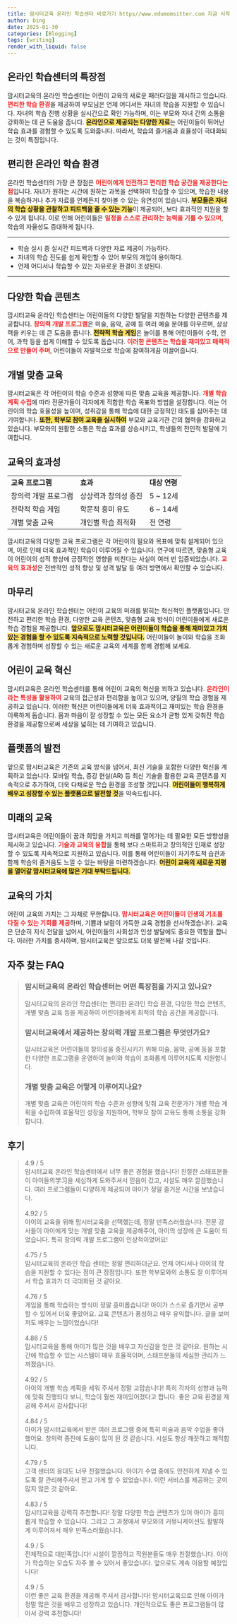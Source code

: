 ```yaml
---
title: 맘시터교육 온라인 학습센터 바로가기 https//www.edumomsitter.com 지금 시작하세요
author: bing
date: 2025-01-30
categories: [Blogging]
tags: [writing]
render_with_liquid: false
---
```



<h2 id='온라인 학습센터의 특장점'>온라인 학습센터의 특장점</h2>

<p>맘시터교육의 온라인 학습센터는 어린이 교육의 새로운 패러다임을 제시하고 있습니다. <b><span style="color: #ee2323;">편리한 학습 환경</span></b>을 제공하여 부모님은 언제 어디서든 자녀의 학습을 지원할 수 있습니다. 자녀의 학습 진행 상황을 실시간으로 확인 가능하며, 이는 부모와 자녀 간의 소통을 강화하는 데 큰 도움을 줍니다. <b><span style="background-color: #ffe066;">온라인으로 제공되는 다양한 자료</span></b>는 어린이들이 뛰어난 학습 효과를 경험할 수 있도록 도와줍니다. 따라서, 학습의 즐거움과 효율성이 극대화되는 것이 특징입니다.</p>

<h2 id='편리한 온라인 학습 환경'>편리한 온라인 학습 환경</h2>

<p>온라인 학습센터의 가장 큰 장점은 <b><span style="color: #ee2323;">어린이에게 안전하고 편리한 학습 공간을 제공한다는 점</span></b>입니다. 자녀가 원하는 시간에 원하는 과목을 선택하여 학습할 수 있으며, 학습한 내용을 복습하거나 추가 자료를 언제든지 찾아볼 수 있는 유연성이 있습니다. <b><span style="background-color: #ffe066;">부모들은 자녀의 학습 상황을 관찰하고 피드백을 줄 수 있는 기능</span></b>이 제공되어, 보다 효과적인 지원을 할 수 있게 됩니다. 이로 인해 어린이들은 <b><span style="color: #ee2323;">일정을 스스로 관리하는 능력을 기를 수 있으며</span></b>, 학습의 자율성도 증대하게 됩니다.</p>

<hr />

<ul>
    <li>학습 실시 중 실시간 피드백과 다양한 자료 제공이 가능하다.</li>
    <li>자녀의 학습 진도를 쉽게 확인할 수 있어 부모의 개입이 용이하다.</li>
    <li>언제 어디서나 학습할 수 있는 자유로운 환경이 조성된다.</li>
</ul>

<hr />

<h2 id='다양한 학습 콘텐츠'>다양한 학습 콘텐츠</h2>

<p>맘시터교육 온라인 학습센터는 어린이들의 다양한 발달을 지원하는 다양한 콘텐츠를 제공합니다. <b><span style="color: #ee2323;">창의력 개발 프로그램</span></b>은 미술, 음악, 공예 등 여러 예술 분야를 아우르며, 상상력을 키우는 데 큰 도움을 줍니다. <b><span style="background-color: #ffe066;">전략적 학습 게임</span></b>은 놀이를 통해 어린이들이 수학, 언어, 과학 등을 쉽게 이해할 수 있도록 돕습니다. <b><span style="color: #ee2323;">이러한 콘텐츠는 학습을 재미있고 매력적으로 만들어 주며</span></b>, 어린이들이 자발적으로 학습에 참여하게끔 이끌어줍니다.</p>

<h2 id='개별 맞춤 교육'>개별 맞춤 교육</h2>

<p>맘시터교육은 각 어린이의 학습 수준과 성향에 따른 맞춤 교육을 제공합니다. <b><span style="color: #ee2323;">개별 학습 계획 수립</span></b>에 따라 전문가들이 각자에게 적합한 학습 목표와 방법을 설정합니다. 이는 어린이의 학습 효율성을 높이며, 성취감을 통해 학습에 대한 긍정적인 태도를 심어주는 데 기여합니다. <b><span style="background-color: #ffe066;">또한, 학부모 참여 교육을 실시하여</span></b> 부모와 교육기관 간의 협력을 강화하고 있습니다. 부모와의 원활한 소통은 학습 효과를 상승시키고, 학생들의 전인적 발달에 기여합니다.</p>

<h2 id='교육의 효과성'>교육의 효과성</h2>

<table>
    <tr>
        <td><b>교육 프로그램</b></td>
        <td><b>효과</b></td>
        <td><b>대상 연령</b></td>
    </tr>
    <tr>
        <td>창의력 개발 프로그램</td>
        <td>상상력과 창의성 증진</td>
        <td>5 ~ 12세</td>
    </tr>
    <tr>
        <td>전략적 학습 게임</td>
        <td>학문적 흥미 유도</td>
        <td>6 ~ 14세</td>
    </tr>
    <tr>
        <td>개별 맞춤 교육</td>
        <td>개인별 학습 최적화</td>
        <td>전 연령</td>
    </tr>
</table>

<p>맘시터교육의 다양한 교육 프로그램은 각 어린이의 필요와 목표에 맞춰 설계되어 있으며, 이로 인해 더욱 효과적인 학습이 이루어질 수 있습니다. 연구에 따르면, 맞춤형 교육이 어린이의 성적 향상에 긍정적인 영향을 미친다는 사실이 여러 번 입증되었습니다. <b><span style="color: #ee2323;">교육의 효과성</span></b>은 전반적인 성적 향상 및 성격 발달 등 여러 방면에서 확인할 수 있습니다.</p>

<h2 id='마무리'>마무리</h2>

<p>맘시터교육 온라인 학습센터는 어린이 교육의 미래를 밝히는 혁신적인 플랫폼입니다. 안전하고 편리한 학습 환경, 다양한 교육 콘텐츠, 맞춤형 교육 방식이 어린이들에게 새로운 학습 경험을 제공합니다. <b><span style="background-color: #ffe066;">앞으로도 맘시터교육은 어린이들이 학습을 통해 재미있고 가치 있는 경험을 할 수 있도록 지속적으로 노력할 것입니다.</span></b> 어린이들이 놀이와 학습을 조화롭게 경험하며 성장할 수 있는 새로운 교육의 세계를 함께 경험해 보세요.</p>

<h2 id='어린이 교육 혁신'>어린이 교육 혁신</h2>

<p>맘시터교육은 온라인 학습센터를 통해 어린이 교육의 혁신을 꾀하고 있습니다. <b><span style="color: #ee2323;">온라인이라는 특성을 활용하여</span></b> 교육의 접근성과 편리함을 높이고 있으며, 양질의 학습 경험을 제공하고 있습니다. 이러한 혁신은 어린이들에게 더욱 효과적이고 재미있는 학습 환경을 이룩하게 돕습니다. 몸과 마음이 잘 성장할 수 있는 모든 요소가 균형 있게 갖춰진 학습 환경을 제공함으로써 세상을 넓히는 데 기여하고 있습니다.</p>

<h2 id='플랫폼의 발전'>플랫폼의 발전</h2>

<p>앞으로 맘시터교육은 기존의 교육 방식을 넘어서, 최신 기술을 포함한 다양한 혁신을 계획하고 있습니다. 모바일 학습, 증강 현실(AR) 등 최신 기술을 활용한 교육 콘텐츠를 지속적으로 추가하여, 더욱 다채로운 학습 환경을 조성할 것입니다. <b><span style="background-color: #ffe066;">어린이들이 행복하게 배우고 성장할 수 있는 플랫폼으로 발전할 것</span></b>을 약속드립니다.</p>

<h2 id='미래의 교육'>미래의 교육</h2>

<p>맘시터교육은 어린이들이 꿈과 희망을 가지고 미래를 열어가는 데 필요한 모든 방향성을 제시하고 있습니다. <b><span style="color: #ee2323;">기술과 교육의 융합</span></b>을 통해 보다 스마트하고 창의적인 인재로 성장할 수 있도록 지속적으로 지원하고 있습니다. 이를 통해 어린이들이 자기주도적 습관과 함께 학습의 즐거움도 느낄 수 있는 바탕을 마련하겠습니다. <b><span style="background-color: #ffe066;">어린이 교육의 새로운 지평을 열어갈 맘시터교육에 많은 기대 부탁드립니다.</span></b></p>

<h2 id='교육의 가치'>교육의 가치</h2>

<p>어린이 교육의 가치는 그 자체로 무한합니다. <b><span style="color: #ee2323;">맘시터교육은 어린이들이 인생의 기초를 다질 수 있는 기회를 제공</span></b>하며, 기쁨과 보람이 가득한 교육 경험을 선사하겠습니다. 교육은 단순히 지식 전달을 넘어서, 어린이들의 사회성과 인성 발달에도 중요한 역할을 합니다. 이러한 가치를 중시하며, 맘시터교육은 앞으로도 더욱 발전해 나갈 것입니다.</p>


<h2 id='자주_찾는_FAQ'>자주 찾는 FAQ</h2>
<div itemscope="" itemtype="https://schema.org/FAQPage"> 
<blockquote> 
<div itemscope="" itemprop="mainEntity" itemtype="https://schema.org/Question"> 
<h3 itemprop="name">맘시터교육의 온라인 학습센터는 어떤 특장점을 가지고 있나요?</h3> 
<div itemscope="" itemprop="acceptedAnswer" itemtype="https://schema.org/Answer"> 
<span itemprop="text"> 
<p>맘시터교육의 온라인 학습센터는 편리한 온라인 학습 환경, 다양한 학습 콘텐츠, 개별 맞춤 교육 등을 제공하여 어린이들에게 최적의 학습 공간을 제공합니다.</p> 
</span> 
</div> 
</div> 
<div itemscope="" itemprop="mainEntity" itemtype="https://schema.org/Question"> 
<h3 itemprop="name">맘시터교육에서 제공하는 창의력 개발 프로그램은 무엇인가요?</h3> 
<div itemscope="" itemprop="acceptedAnswer" itemtype="https://schema.org/Answer"> 
<span itemprop="text"> 
<p>맘시터교육은 어린이들의 창의성을 증진시키기 위해 미술, 음악, 공예 등을 포함한 다양한 프로그램을 운영하여 놀이와 학습이 조화롭게 이루어지도록 지원합니다.</p> 
</span> 
</div> 
</div> 
<div itemscope="" itemprop="mainEntity" itemtype="https://schema.org/Question"> 
<h3 itemprop="name">개별 맞춤 교육은 어떻게 이루어지나요?</h3> 
<div itemscope="" itemprop="acceptedAnswer" itemtype="https://schema.org/Answer"> 
<span itemprop="text"> 
<p>개별 맞춤 교육은 어린이의 학습 수준과 성향에 맞춰 교육 전문가가 개별 학습 계획을 수립하여 효율적인 성장을 지원하며, 학부모 참여 교육도 통해 소통을 강화합니다.</p> 
</span> 
</div> 
</div> 
</blockquote> 
</div>
<h2 id='후기'>후기</h2>
<div itemscope itemtype="https://schema.org/Product">
  <blockquote>
  <div itemprop="review" itemscope itemtype="https://schema.org/Review">
      <div itemprop="reviewRating" itemscope itemtype="https://schema.org/Rating"> <span itemprop="ratingValue">4.9</span> / <span itemprop="bestRating">5</span> </div>
      <span itemprop="reviewBody">맘시터교육 온라인 학습센터에서 너무 좋은 경험을 했습니다! 친절한 스태프분들이 아이들의学习을 세심하게 도와주셔서 믿음이 갔고, 시설도 매우 깔끔했습니다. 여러 프로그램들이 다양하게 제공되어 아이가 정말 즐거운 시간을 보냈습니다.</span>
  </div>
  <br>
  <div itemprop="review" itemscope itemtype="https://schema.org/Review">
      <div itemprop="reviewRating" itemscope itemtype="https://schema.org/Rating"> <span itemprop="ratingValue">4.92</span> / <span itemprop="bestRating">5</span> </div>
      <span itemprop="reviewBody">아이의 교육을 위해 맘시터교육을 선택했는데, 정말 만족스러웠습니다. 전문 강사들이 아이에게 맞는 개별 맞춤 교육을 제공해주어, 아이의 성장에 큰 도움이 되었습니다. 특히 창의력 개발 프로그램이 인상적이었어요!</span>
  </div>
  <br>
  <div itemprop="review" itemscope itemtype="https://schema.org/Review">
      <div itemprop="reviewRating" itemscope itemtype="https://schema.org/Rating"> <span itemprop="ratingValue">4.75</span> / <span itemprop="bestRating">5</span> </div>
      <span itemprop="reviewBody">맘시터교육의 온라인 학습 센터는 정말 편리하더군요. 언제 어디서나 아이의 학습을 지원할 수 있다는 점이 큰 장점입니다. 또한 학부모와의 소통도 잘 이루어져서 학습 효과가 더 극대화된 것 같아요.</span>
  </div>
  <br>
  <div itemprop="review" itemscope itemtype="https://schema.org/Review">
      <div itemprop="reviewRating" itemscope itemtype="https://schema.org/Rating"> <span itemprop="ratingValue">4.76</span> / <span itemprop="bestRating">5</span> </div>
      <span itemprop="reviewBody">게임을 통해 학습하는 방식이 정말 흥미롭습니다! 아이가 스스로 즐기면서 공부할 수 있어서 더욱 좋았어요. 교육 콘텐츠가 풍성하고 매우 유익합니다. 글을 보며 저도 배우는 느낌이었습니다!</span>
  </div>
  <br>
  <div itemprop="review" itemscope itemtype="https://schema.org/Review">
      <div itemprop="reviewRating" itemscope itemtype="https://schema.org/Rating"> <span itemprop="ratingValue">4.86</span> / <span itemprop="bestRating">5</span> </div>
      <span itemprop="reviewBody">맘시터교육을 통해 아이가 많은 것을 배우고 자신감을 얻은 것 같아요. 원하는 시간에 학습할 수 있는 시스템이 매우 효율적이며, 스태프분들의 세심한 관리가 느껴졌습니다.</span>
  </div>
  <br>
  <div itemprop="review" itemscope itemtype="https://schema.org/Review">
      <div itemprop="reviewRating" itemscope itemtype="https://schema.org/Rating"> <span itemprop="ratingValue">4.92</span> / <span itemprop="bestRating">5</span> </div>
      <span itemprop="reviewBody">아이의 개별 학습 계획을 세워 주셔서 정말 고맙습니다! 특히 각자의 성향과 능력에 맞춰 진행되다 보니, 학습이 훨씬 재미있어졌다고 합니다. 좋은 교육 환경을 제공해 주셔서 감사합니다!</span>
  </div>
  <br>
  <div itemprop="review" itemscope itemtype="https://schema.org/Review">
      <div itemprop="reviewRating" itemscope itemtype="https://schema.org/Rating"> <span itemprop="ratingValue">4.84</span> / <span itemprop="bestRating">5</span> </div>
      <span itemprop="reviewBody">아이가 맘시터교육에서 받은 여러 프로그램 중에 특히 미술과 음악 수업을 좋아했어요. 창의력 증진에 도움이 많이 된 것 같습니다. 시설도 항상 깨끗하고 쾌적합니다.</span>
  </div>
  <br>
  <div itemprop="review" itemscope itemtype="https://schema.org/Review">
      <div itemprop="reviewRating" itemscope itemtype="https://schema.org/Rating"> <span itemprop="ratingValue">4.79</span> / <span itemprop="bestRating">5</span> </div>
      <span itemprop="reviewBody">고객 센터의 응대도 너무 친절했습니다. 아이가 수업 중에도 안전하게 지낼 수 있도록 잘 관리해주셔서 믿고 가게 할 수 있었습니다. 이런 서비스를 제공하는 곳이 많지 않은 것 같아요.</span>
  </div>
  <br>
  <div itemprop="review" itemscope itemtype="https://schema.org/Review">
      <div itemprop="reviewRating" itemscope itemtype="https://schema.org/Rating"> <span itemprop="ratingValue">4.83</span> / <span itemprop="bestRating">5</span> </div>
      <span itemprop="reviewBody">맘시터교육을 강력히 추천합니다! 정말 다양한 학습 콘텐츠가 있어 아이가 흥미롭게 학습할 수 있습니다. 그리고 그 과정에서 부모와의 커뮤니케이션도 활발하게 이루어져서 매우 만족스러웠습니다.</span>
  </div>
  <br>
  <div itemprop="review" itemscope itemtype="https://schema.org/Review">
      <div itemprop="reviewRating" itemscope itemtype="https://schema.org/Rating"> <span itemprop="ratingValue">4.9</span> / <span itemprop="bestRating">5</span> </div>
      <span itemprop="reviewBody">전체적으로 대만족입니다! 시설이 깔끔하고 직원분들도 매우 친절했습니다. 아이가 학습하는 모습도 자주 볼 수 있어서 좋았습니다. 앞으로도 계속 이용할 예정입니다!</span>
  </div>
  <br>
  <div itemprop="review" itemscope itemtype="https://schema.org/Review">
      <div itemprop="reviewRating" itemscope itemtype="https://schema.org/Rating"> <span itemprop="ratingValue">4.9</span> / <span itemprop="bestRating">5</span> </div>
      <span itemprop="reviewBody">이런 좋은 교육 환경을 제공해 주셔서 감사합니다! 맘시터교육으로 인해 아이가 정말 많은 것을 배우고 성장하고 있습니다. 개인적으로도 좋은 프로그램들이 많아서 강력 추천합니다!</span>
  </div>
  </blockquote>
</div>
